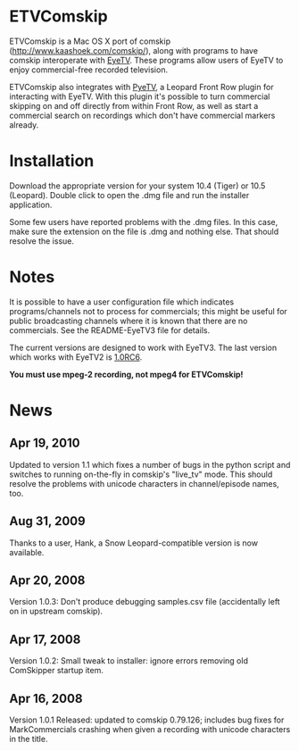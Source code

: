 # ETVComskip #

ETVComskip is a Mac OS X port of comskip (http://www.kaashoek.com/comskip/), along with programs to have comskip interoperate with [EyeTV](http://www.elgato.com).  These programs allow users of EyeTV to enjoy commercial-free recorded television.

ETVComskip also integrates with [PyeTV](http://code.google.com/p/pyetv/), a Leopard Front Row plugin for interacting with EyeTV.  With this plugin it's possible to turn commercial skipping on and off directly from within Front Row, as well as start a commercial search on recordings which don't have commercial markers already.

# Installation #

Download the appropriate version for your system 10.4 (Tiger) or 10.5 (Leopard).  Double click to open the .dmg file and run the installer application.

Some few users have reported problems with the .dmg files.  In this case, make sure the extension on the file is .dmg and nothing else.  That should resolve the issue.


# Notes #

It is possible to have a user configuration file which indicates programs/channels not to process for commercials; this might be useful for public broadcasting channels where it is known that there are no commercials.  See the README-EyeTV3 file for details.

The current versions are designed to work with EyeTV3.  The last version which works with EyeTV2 is [1.0RC6](http://etv-comskip.googlecode.com/files/ETVComskip-1.0RC6.tar.gz).

**You must use mpeg-2 recording, not mpeg4 for ETVComskip!**

# News #

## Apr 19, 2010 ##
Updated to version 1.1 which fixes a number of bugs in the python script and switches to running on-the-fly in comskip's "live\_tv" mode.  This should resolve the problems with unicode characters in channel/episode names, too.

## Aug 31, 2009 ##
Thanks to a user, Hank, a Snow Leopard-compatible version is now available.

## Apr 20, 2008 ##

Version 1.0.3: Don't produce debugging samples.csv file (accidentally left on in upstream comskip).

## Apr 17, 2008 ##

Version 1.0.2: Small tweak to installer: ignore errors removing old ComSkipper startup item.

## Apr 16, 2008 ##

Version 1.0.1 Released: updated to comskip 0.79.126; includes bug fixes for MarkCommercials crashing when given a recording with unicode characters in the title.
